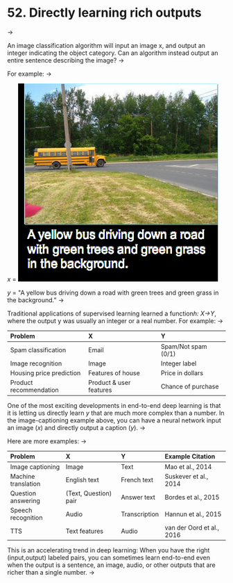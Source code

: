 # 52. Directly learning rich outputs
->

An image classification algorithm will input an image ​x,​ and output an integer indicating the object category. Can an algorithm instead output an entire sentence describing the image?
->

For example:
->

*x* = ![img](../imgs/C52_01.png)

*y* = "A yellow bus driving down a road with green trees and green grass in the background.”
->

Traditional applications of supervised learning learned a function ​*h:​ ​X​→​Y*,​ where the output y​ was usually an integer or a real number. For example:
->

|        Problem           |           X             |           Y         |
| :----------------------- | :---------------------- | :------------------ |
| Spam classification      | Email                   | Spam/Not spam (0/1) |
| Image recognition        | Image                   | Integer label       |
| Housing price prediction | Features of house       | Price in dollars    |
| Product recommendation   | Product & user features | Chance of purchase  |

One of the most exciting developments in end-to-end deep learning is that it is letting us directly learn ​*y​* that are much more complex than a number. In the image-captioning example above, you can have a neural network input an image (​*x*)​ and directly output a caption (​*y​*).
->

Here are more examples:
->

|       Problem       |           X           |       Y       |      Example Citation     |
| :------------------ | :-------------------- | :------------ | :------------------------ |
| Image captioning    | Image                 | Text          | Mao et al., 2014          |
| Machine translation | English text          | French text   | Suskever et al., 2014     |
| Question answering  | (Text, Question) pair | Answer text   | Bordes et al., 2015       |
| Speech recognition  | Audio                 | Transcription | Hannun et al., 2015       |
| TTS                 | Text features         | Audio         | van der Oord et al., 2016 |

This is an accelerating trend in deep learning: When you have the right (input,output) labeled pairs, you can sometimes learn end-to-end even when the output is a sentence, an image, audio, or other outputs that are richer than a single number.
->